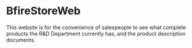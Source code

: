 # BfireStoreWeb
This website is for the convenience of salespeople to see what complete products the R&D Department currently has, and the product description documents.
